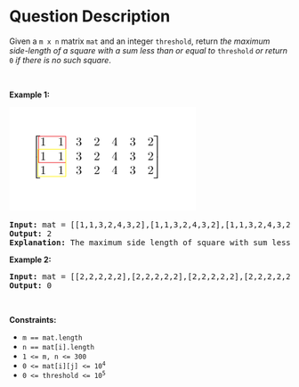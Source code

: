 # Question Description

<p>Given a <code>m x n</code> matrix <code>mat</code> and an integer <code>threshold</code>, return <em>the maximum side-length of a square with a sum less than or equal to </em><code>threshold</code><em> or return </em><code>0</code><em> if there is no such square</em>.</p>

<p>&nbsp;</p>
<p><strong>Example 1:</strong></p>
<img alt="" src="e1.png" style="width: 335px; height: 186px;" />
<pre>
<strong>Input:</strong> mat = [[1,1,3,2,4,3,2],[1,1,3,2,4,3,2],[1,1,3,2,4,3,2]], threshold = 4
<strong>Output:</strong> 2
<strong>Explanation:</strong> The maximum side length of square with sum less than 4 is 2 as shown.
</pre>

<p><strong>Example 2:</strong></p>

<pre>
<strong>Input:</strong> mat = [[2,2,2,2,2],[2,2,2,2,2],[2,2,2,2,2],[2,2,2,2,2],[2,2,2,2,2]], threshold = 1
<strong>Output:</strong> 0
</pre>

<p>&nbsp;</p>
<p><strong>Constraints:</strong></p>

<ul>
	<li><code>m == mat.length</code></li>
	<li><code>n == mat[i].length</code></li>
	<li><code>1 &lt;= m, n &lt;= 300</code></li>
	<li><code>0 &lt;= mat[i][j] &lt;= 10<sup>4</sup></code></li>
	<li><code>0 &lt;= threshold &lt;= 10<sup>5</sup></code></li>
</ul>
